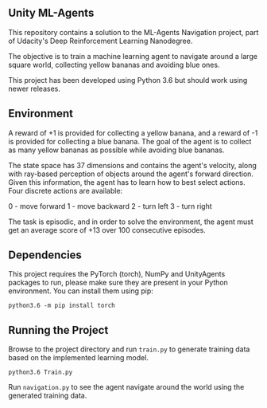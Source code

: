 ## Unity ML-Agents
This repository contains a solution to the ML-Agents Navigation project, part of Udacity's Deep Reinforcement Learning Nanodegree.

The objective is to train a machine learning agent to navigate around a large square world, collecting yellow bananas and avoiding blue ones.

This project has been developed using Python 3.6 but should work using newer releases.
## Environment
A reward of +1 is provided for collecting a yellow banana, and a reward of -1 is provided for collecting a blue banana. The goal of the agent is to collect as many yellow bananas as possible while avoiding blue bananas.

The state space has 37 dimensions and contains the agent's velocity, along with ray-based perception of objects around the agent's forward direction. Given this information, the agent has to learn how to best select actions. Four discrete actions are available:

0 - move forward
1 - move backward
2 - turn left
3 - turn right

The task is episodic, and in order to solve the environment, the agent must get an average score of +13 over 100 consecutive episodes.

## Dependencies
This project requires the PyTorch (torch), NumPy and UnityAgents packages to run, please make sure they are present in your Python environment. You can install them using pip:
```
python3.6 -m pip install torch 
```

## Running the Project
Browse to the project directory and run `train.py` to generate training data based on the implemented learning model.
```
python3.6 Train.py
```
Run `navigation.py` to see the agent navigate around the world using the generated training data.